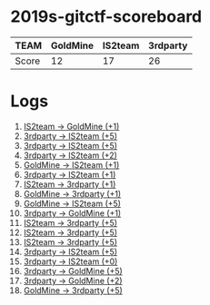 # 2019s-gitctf-scoreboard
| TEAM  | GoldMine | IS2team | 3rdparty |
| ----- | -------- | ------- | -------- |
| Score | 12       | 17      | 26       |

# Logs
1. [IS2team -> GoldMine (+1)](https://github.com/KAIST-IS521/2019s-gitctf-GoldMine/issues/1)
1. [3rdparty -> IS2team (+5)](https://github.com/KAIST-IS521/2019s-gitctf-IS2team/issues/1)
1. [3rdparty -> IS2team (+5)](https://github.com/KAIST-IS521/2019s-gitctf-IS2team/issues/2)
1. [3rdparty -> IS2team (+2)](https://github.com/KAIST-IS521/2019s-gitctf-IS2team/issues/3)
1. [GoldMine -> IS2team (+1)](https://github.com/KAIST-IS521/2019s-gitctf-IS2team/issues/4)
1. [3rdparty -> IS2team (+1)](https://github.com/KAIST-IS521/2019s-gitctf-IS2team/issues/5)
1. [IS2team -> 3rdparty (+1)](https://github.com/KAIST-IS521/2019s-gitctf-3rdparty/issues/1)
1. [GoldMine -> 3rdparty (+1)](https://github.com/KAIST-IS521/2019s-gitctf-3rdparty/issues/2)
1. [GoldMine -> IS2team (+5)](https://github.com/KAIST-IS521/2019s-gitctf-IS2team/issues/6)
1. [3rdparty -> GoldMine (+1)](https://github.com/KAIST-IS521/2019s-gitctf-GoldMine/issues/2)
1. [IS2team -> 3rdparty (+5)](https://github.com/KAIST-IS521/2019s-gitctf-3rdparty/issues/3)
1. [IS2team -> 3rdparty (+5)](https://github.com/KAIST-IS521/2019s-gitctf-3rdparty/issues/4)
1. [IS2team -> 3rdparty (+5)](https://github.com/KAIST-IS521/2019s-gitctf-3rdparty/issues/5)
1. [3rdparty -> IS2team (+5)](https://github.com/KAIST-IS521/2019s-gitctf-IS2team/issues/7)
1. [3rdparty -> IS2team (+0)](https://github.com/KAIST-IS521/2019s-gitctf-IS2team/issues/8)
1. [3rdparty -> GoldMine (+5)](https://github.com/KAIST-IS521/2019s-gitctf-GoldMine/issues/3)
1. [3rdparty -> GoldMine (+2)](https://github.com/KAIST-IS521/2019s-gitctf-GoldMine/issues/4)
1. [GoldMine -> 3rdparty (+5)](https://github.com/KAIST-IS521/2019s-gitctf-3rdparty/issues/6)
